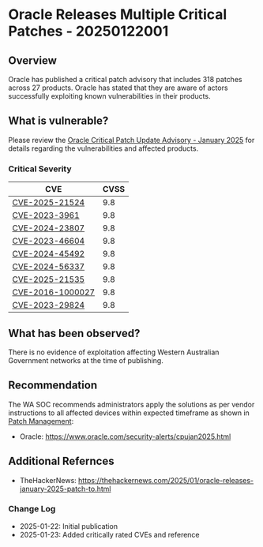 # Oracle Releases Multiple Critical Patches - 20250122001

## Overview

Oracle has published a critical patch advisory that includes 318 patches across 27 products. Oracle has stated that they are aware of actors successfully exploiting known vulnerabilities in their products.

## What is vulnerable?

Please review the [Oracle Critical Patch Update Advisory - January 2025](https://www.oracle.com/security-alerts/cpujan2025.html) for details regarding the vulnerabilities and affected products.

### Critical Severity

| CVE | CVSS |
|  --- | --- |
| [CVE-2025-21524](https://nvd.nist.gov/vuln/detail/CVE-2025-21524) | 9.8 |
| [CVE-2023-3961](https://nvd.nist.gov/vuln/detail/CVE-2023-3961) | 9.8 |
| [CVE-2024-23807](https://nvd.nist.gov/vuln/detail/CVE-2024-23807) | 9.8 |
| [CVE-2023-46604](https://nvd.nist.gov/vuln/detail/CVE-2023-46604) | 9.8 |
| [CVE-2024-45492](https://nvd.nist.gov/vuln/detail/CVE-2024-45492) | 9.8 |
| [CVE-2024-56337](https://nvd.nist.gov/vuln/detail/CVE-2024-56337) | 9.8 |
| [CVE-2025-21535](https://nvd.nist.gov/vuln/detail/CVE-2025-21535) | 9.8 |
| [CVE-2016-1000027](https://nvd.nist.gov/vuln/detail/CVE-2016-1000027) | 9.8 |
| [CVE-2023-29824](https://nvd.nist.gov/vuln/detail/CVE-2023-29824) | 9.8 |


## What has been observed?

There is no evidence of exploitation affecting Western Australian Government networks at the time of publishing.

## Recommendation

The WA SOC recommends administrators apply the solutions as per vendor instructions to all affected devices within expected timeframe as shown in [Patch Management](../guidelines/patch-management.md):

- Oracle: <https://www.oracle.com/security-alerts/cpujan2025.html>

## Additional Refernces

- TheHackerNews: <https://thehackernews.com/2025/01/oracle-releases-january-2025-patch-to.html>

### Change Log
- 2025-01-22: Initial publication
- 2025-01-23: Added critically rated CVEs and reference
